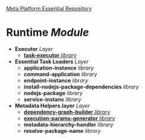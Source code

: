 [Meta Platform Essential Repository](../README.md)
# Runtime *Module*

- **Executor** *Layer*
    - [**task-executor** *library*](./Executor.layer/task-executor.lib/README.md)
- **Essential Task Loaders** *Layer*
    - **application-instance** *library*
    - **command-application** *library*
    - **endpoint-instance** *library*
    - **install-nodejs-package-dependencies** *library*
    - **nodejs-package** *library*
    - **service-instanc** *library*
- **Metadata Helpers.layer** *Layer*
    - [**dependency-graph-builder** *library*](./MetadataHelpers.layer/dependency-graph-builder.lib/README.md)
    - [**execution-params-generator** *library*](./MetadataHelpers.layer/execution-params-generator.lib/README.md)
    - **metadata-hierarchy-handler** *library*
    - **resolve-package-name** *library*




